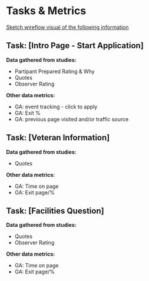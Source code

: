 # Tasks & Metrics
[Sketch wireflow visual of the following information](https://www.sketch.com/s/5a676881-7aa8-4054-9b6e-34d86ced43d8/a/agdoOoP)



## Task: [Intro Page - Start Application]

**Data gathered from studies:**
- Partipant Prepared Rating & Why 
- Quotes
- Observer Rating

**Other data metrics:**
- GA: event tracking - click to apply
- GA: Exit %
- GA: previous page visited and/or traffic source



## Task: [Veteran Information]

**Data gathered from studies:**
- Quotes

**Other data metrics:**
- GA: Time on page
- GA: Exit page/%


## Task: [Facilities Question]

**Data gathered from studies:**
- Quotes
- Observer Rating


**Other data metrics:**
- GA: Time on page
- GA: Exit page/%




